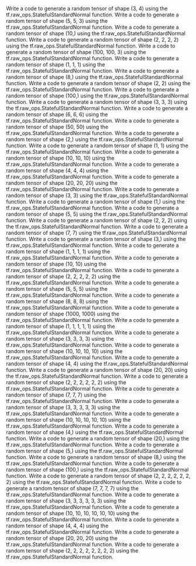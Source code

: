 Write a code to generate a random tensor of shape (3, 4) using the tf.raw_ops.StatefulStandardNormal function.
Write a code to generate a random tensor of shape (5, 5, 3) using the tf.raw_ops.StatefulStandardNormal function.
Write a code to generate a random tensor of shape (10,) using the tf.raw_ops.StatefulStandardNormal function.
Write a code to generate a random tensor of shape (2, 2, 2, 2) using the tf.raw_ops.StatefulStandardNormal function.
Write a code to generate a random tensor of shape (100, 100, 3) using the tf.raw_ops.StatefulStandardNormal function.
Write a code to generate a random tensor of shape (1, 1, 1) using the tf.raw_ops.StatefulStandardNormal function.
Write a code to generate a random tensor of shape (8,) using the tf.raw_ops.StatefulStandardNormal function.
Write a code to generate a random tensor of shape (2, 2) using the tf.raw_ops.StatefulStandardNormal function.
Write a code to generate a random tensor of shape (100,) using the tf.raw_ops.StatefulStandardNormal function.
Write a code to generate a random tensor of shape (3, 3, 3) using the tf.raw_ops.StatefulStandardNormal function.
Write a code to generate a random tensor of shape (6, 6, 6) using the tf.raw_ops.StatefulStandardNormal function.
Write a code to generate a random tensor of shape (50, 50) using the tf.raw_ops.StatefulStandardNormal function.
Write a code to generate a random tensor of shape (2,) using the tf.raw_ops.StatefulStandardNormal function.
Write a code to generate a random tensor of shape (1, 1) using the tf.raw_ops.StatefulStandardNormal function.
Write a code to generate a random tensor of shape (10, 10, 10) using the tf.raw_ops.StatefulStandardNormal function.
Write a code to generate a random tensor of shape (4, 4, 4) using the tf.raw_ops.StatefulStandardNormal function.
Write a code to generate a random tensor of shape (20, 20, 20) using the tf.raw_ops.StatefulStandardNormal function.
Write a code to generate a random tensor of shape (3, 3) using the tf.raw_ops.StatefulStandardNormal function.
Write a code to generate a random tensor of shape (1,) using the tf.raw_ops.StatefulStandardNormal function.
Write a code to generate a random tensor of shape (5, 5) using the tf.raw_ops.StatefulStandardNormal function.
Write a code to generate a random tensor of shape (2, 2, 2) using the tf.raw_ops.StatefulStandardNormal function.
Write a code to generate a random tensor of shape (7, 7) using the tf.raw_ops.StatefulStandardNormal function.
Write a code to generate a random tensor of shape (3,) using the tf.raw_ops.StatefulStandardNormal function.
Write a code to generate a random tensor of shape (1, 1, 1, 1) using the tf.raw_ops.StatefulStandardNormal function.
Write a code to generate a random tensor of shape (10, 10) using the tf.raw_ops.StatefulStandardNormal function.
Write a code to generate a random tensor of shape (2, 2, 2, 2, 2) using the tf.raw_ops.StatefulStandardNormal function.
Write a code to generate a random tensor of shape (5, 5, 5) using the tf.raw_ops.StatefulStandardNormal function.
Write a code to generate a random tensor of shape (8, 8, 8) using the tf.raw_ops.StatefulStandardNormal function.
Write a code to generate a random tensor of shape (1000, 1000) using the tf.raw_ops.StatefulStandardNormal function.
Write a code to generate a random tensor of shape (1, 1, 1, 1, 1) using the tf.raw_ops.StatefulStandardNormal function.
Write a code to generate a random tensor of shape (3, 3, 3, 3) using the tf.raw_ops.StatefulStandardNormal function.
Write a code to generate a random tensor of shape (10, 10, 10, 10) using the tf.raw_ops.StatefulStandardNormal function.
Write a code to generate a random tensor of shape (4, 4) using the tf.raw_ops.StatefulStandardNormal function.
Write a code to generate a random tensor of shape (20, 20) using the tf.raw_ops.StatefulStandardNormal function.
Write a code to generate a random tensor of shape (2, 2, 2, 2, 2, 2) using the tf.raw_ops.StatefulStandardNormal function.
Write a code to generate a random tensor of shape (7, 7, 7) using the tf.raw_ops.StatefulStandardNormal function.
Write a code to generate a random tensor of shape (3, 3, 3, 3, 3) using the tf.raw_ops.StatefulStandardNormal function.
Write a code to generate a random tensor of shape (10, 10, 10, 10, 10) using the tf.raw_ops.StatefulStandardNormal function.
Write a code to generate a random tensor of shape (4,) using the tf.raw_ops.StatefulStandardNormal function.
Write a code to generate a random tensor of shape (20,) using the tf.raw_ops.StatefulStandardNormal function.
Write a code to generate a random tensor of shape (5,) using the tf.raw_ops.StatefulStandardNormal function.
Write a code to generate a random tensor of shape (8,) using the tf.raw_ops.StatefulStandardNormal function.
Write a code to generate a random tensor of shape (100,) using the tf.raw_ops.StatefulStandardNormal function.
Write a code to generate a random tensor of shape (2, 2, 2, 2, 2, 2, 2) using the tf.raw_ops.StatefulStandardNormal function.
Write a code to generate a random tensor of shape (7, 7, 7, 7) using the tf.raw_ops.StatefulStandardNormal function.
Write a code to generate a random tensor of shape (3, 3, 3, 3, 3, 3) using the tf.raw_ops.StatefulStandardNormal function.
Write a code to generate a random tensor of shape (10, 10, 10, 10, 10, 10) using the tf.raw_ops.StatefulStandardNormal function.
Write a code to generate a random tensor of shape (4, 4, 4) using the tf.raw_ops.StatefulStandardNormal function.
Write a code to generate a random tensor of shape (20, 20, 20) using the tf.raw_ops.StatefulStandardNormal function.
Write a code to generate a random tensor of shape (2, 2, 2, 2, 2, 2, 2, 2) using the tf.raw_ops.StatefulStandardNormal function.